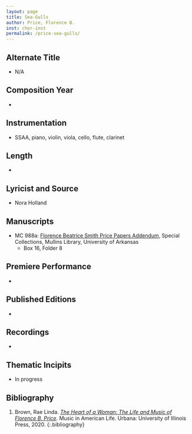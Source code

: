 ```yaml
---
layout: page
title: Sea-Gulls
author: Price, Florence B.
inst: chor-inst
permalink: /price-sea-gulls/
---
```


## Alternate Title
- N/A

## Composition Year
- 

## Instrumentation
- SSAA, piano, violin, viola, cello, flute, clarinet

## Length
- 

## Lyricist and Source
- Nora Holland

## Manuscripts
- MC 988a: <a href="https://uark.as.atlas-sys.com/repositories/2/resources/1522" target="_blank">Florence Beatrice Smith Price Papers Addendum</a>, Special Collections, Mullins Library, University of Arkansas
    * Box 16, Folder 8

## Premiere Performance
- 

## Published Editions
- 

## Recordings
- 

## Thematic Incipits
- In progress

## Bibliography
1. Brown, Rae Linda. <a href="https://www.worldcat.org/title/1122800180" target="_blank">*The Heart of a Woman: The Life and Music of Florence B. Price*</a>. Music in American Life. Urbana: University of Illinois Press, 2020.
{:.bibliography}
